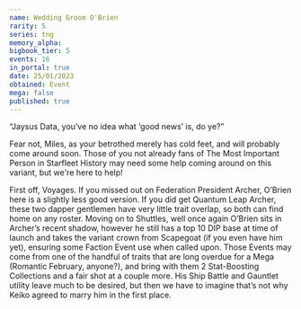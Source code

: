 ```yaml
---
name: Wedding Groom O'Brien
rarity: 5
series: tng
memory_alpha:
bigbook_tier: 5
events: 16
in_portal: true
date: 25/01/2023
obtained: Event
mega: false
published: true
---
```


“Jaysus Data, you’ve no idea what ‘good news’ is, do ye?”

Fear not, Miles, as your betrothed merely has cold feet, and will probably come around soon. Those of you not already fans of The Most Important Person in Starfleet History may need some help coming around on this variant, but we're here to help!

First off, Voyages. If you missed out on Federation President Archer, O’Brien here is a slightly less good version. If you did get Quantum Leap Archer, these two dapper gentlemen have very little trait overlap, so both can find home on any roster. Moving on to Shuttles, well once again O’Brien sits in Archer’s recent shadow, however he still has a top 10 DIP base at time of launch and takes the variant crown from Scapegoat (if you even have him yet), ensuring some Faction Event use when called upon. Those Events may come from one of the handful of traits that are long overdue for a Mega (Romantic February, anyone?), and bring with them 2 Stat-Boosting Collections and a fair shot at a couple more. His Ship Battle and Gauntlet utility leave much to be desired, but then we have to imagine that’s not why Keiko agreed to marry him in the first place.

